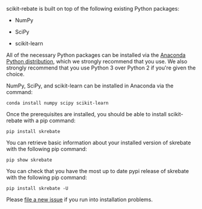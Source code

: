scikit-rebate is built on top of the following existing Python packages:

* NumPy

* SciPy

* scikit-learn

All of the necessary Python packages can be installed via the [Anaconda Python distribution](https://www.continuum.io/downloads), which we strongly recommend that you use. We also strongly recommend that you use Python 3 over Python 2 if you're given the choice.

NumPy, SciPy, and scikit-learn can be installed in Anaconda via the command:

```
conda install numpy scipy scikit-learn
```

Once the prerequisites are installed, you should be able to install scikit-rebate with a pip command:

```
pip install skrebate
```
You can retrieve basic information about your installed version of skrebate with the following pip command:

```
pip show skrebate
```

You can check that you have the most up to date pypi release of skrebate with the following pip command:

```
pip install skrebate -U
```


Please [file a new issue](https://github.com/EpistasisLab/scikit-rebate/issues/new) if you run into installation problems.
